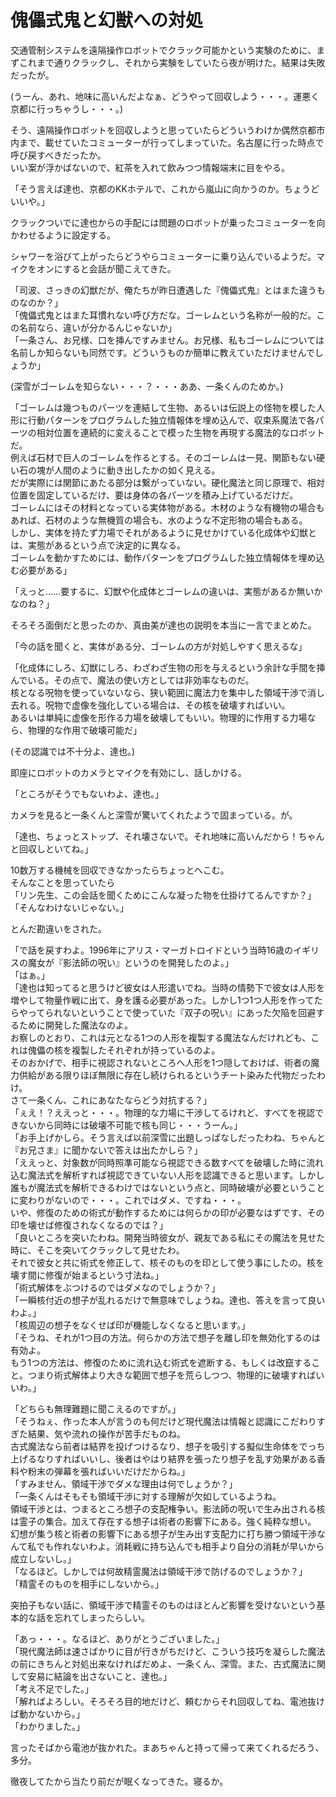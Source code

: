 # 傀儡式鬼と幻獣への対処

交通管制システムを遠隔操作ロボットでクラック可能かという実験のために、まずこれまで通りクラックし、それから実験をしていたら夜が明けた。結果は失敗だったが。

(うーん、あれ、地味に高いんだよなぁ、どうやって回収しよう・・・。運悪く京都に行っちゃうし・・・。)

そう、遠隔操作ロボットを回収しようと思っていたらどういうわけか偶然京都市内まで、載せていたコミューターが行ってしまっていた。名古屋に行った時点で呼び戻すべきだったか。  
いい案が浮かばないので、紅茶を入れて飲みつつ情報端末に目をやる。

「そう言えば達也、京都のKKホテルで、これから嵐山に向かうのか。ちょうどいいや。」

クラックついでに達也からの手配には問題のロボットが乗ったコミューターを向かわせるように設定する。

シャワーを浴びて上がったらどうやらコミューターに乗り込んでいるようだ。マイクをオンにすると会話が聞こえてきた。

「司波、さっきの幻獣だが、俺たちが昨日遭遇した『傀儡式鬼』とはまた違うものなのか？」  
「傀儡式鬼とはまた耳慣れない呼び方だな。ゴーレムという名称が一般的だ。この名前なら、違いが分かるんじゃないか」  
「一条さん、お兄様、口を挿んですみません。お兄様、私もゴーレムについては名前しか知らないも同然です。どういうものか簡単に教えていただけませんでしょうか」

(深雪がゴーレムを知らない・・・？・・・ああ、一条くんのためか。)

「ゴーレムは幾つものパーツを連結して生物、あるいは伝説上の怪物を模した人形に行動パターンをプログラムした独立情報体を埋め込んで、収束系魔法で各パーツの相対位置を連続的に変えることで模った生物を再現する魔法的なロボットだ。  
例えば石材で巨人のゴーレムを作るとする。そのゴーレムは一見、関節もない硬い石の塊が人間のように動き出したかの如く見える。  
だが実際には関節にあたる部分は繋がっていない。硬化魔法と同じ原理で、相対位置を固定しているだけ、要は身体の各パーツを積み上げているだけだ。  
ゴーレムにはその材料となっている実体物がある。木材のような有機物の場合もあれば、石材のような無機質の場合も、水のような不定形物の場合もある。  
しかし、実体を持たず力場でそれがあるように見せかけている化成体や幻獣とは、実態があるという点で決定的に異なる。  
ゴーレムを動かすためには、動作パターンをプログラムした独立情報体を埋め込む必要がある」

「えっと……要するに、幻獣や化成体とゴーレムの違いは、実態があるか無いかなのね？」

そろそろ面倒だと思ったのか、真由美が達也の説明を本当に一言でまとめた。

「今の話を聞くと、実体がある分、ゴーレムの方が対処しやすく思えるな」

「化成体にしろ、幻獣にしろ、わざわざ生物の形を与えるという余計な手間を挿んでいる。その点で、魔法の使い方としては非効率なものだ。  
核となる呪物を使っていないなら、狭い範囲に魔法力を集中した領域干渉で消し去れる。呪物で虚像を強化している場合は、その核を破壊すればいい。  
あるいは単純に虚像を形作る力場を破壊してもいい。物理的に作用する力場なら、物理的な作用で破壊可能だ」

(その認識では不十分よ、達也。)

即座にロボットのカメラとマイクを有効にし、話しかける。

「ところがそうでもないわよ、達也。」

カメラを見ると一条くんと深雪が驚いてくれたようで固まっている。が。

「達也、ちょっとストップ、それ壊さないで。それ地味に高いんだから！ちゃんと回収しといてね。」

10数万する機械を回収できなかったらちょっとへこむ。  
そんなことを思っていたら  
「リン先生、この会話を聞くためにこんな凝った物を仕掛けてるんですか？」  
「そんなわけないじゃない。」

とんだ勘違いをされた。

「で話を戻すわよ。1996年にアリス・マーガトロイドという当時16歳のイギリスの魔女が『影法師の呪い』というのを開発したのよ。」  
「はぁ。」  
「達也は知ってると思うけど彼女は人形遣いでね。当時の情勢下で彼女は人形を増やして物量作戦に出て、身を護る必要があった。しかし1つ1つ人形を作ってたらやってられないということで使っていた『双子の呪い』にあった欠陥を回避するために開発した魔法なのよ。  
お察しのとおり、これは元となる1つの人形を複製する魔法なんだけれども、これは傀儡の核を複製したそれぞれが持っているのよ。  
そのおかげで、相手に視認されないところへ人形を1つ隠しておけば、術者の魔力供給がある限りほぼ無限に存在し続けられるというチート染みた代物だったわけ。  
さて一条くん、これにあなたならどう対抗する？」  
「ぇえ！？ええっと・・・。物理的な力場に干渉してるけれど、すべてを視認できないから同時には破壊不可能で核も同じ・・・うーん。」  
「お手上げかしら。そう言えば以前深雪に出題しっぱなしだったわね、ちゃんと『お兄さま』に聞かないで答えは出たかしら？」  
「ええっと、対象数が同時照準可能なら視認できる数すべてを破壊した時に流れ込む魔法式を解析すれば視認できていない人形を認識できると思います。しかし誰もが魔法式を解析できるわけではないという点と、同時破壊が必要ということに変わりがないので・・・。これではダメ、ですね・・・。  
いや、修復のための術式が動作するためには何らかの印が必要なはずです、その印を壊せば修復されなくなるのでは？」  
「良いところを突いたわね。開発当時彼女が、親友である私にその魔法を見せた時に、そこを突いてクラックして見せたわ。  
それで彼女と共に術式を修正して、核そのものを印として使う事にしたの。核を壊す間に修復が始まるという寸法ね。」  
「術式解体をぶつけるのではダメなのでしょうか？」  
「一瞬核付近の想子が乱れるだけで無意味でしょうね。達也、答えを言って良いわよ。」  
「核周辺の想子をなくせば印が機能しなくなると思います。」  
「そうね、それが1つ目の方法。何らかの方法で想子を離し印を無効化するのは有効よ。  
もう1つの方法は、修復のために流れ込む術式を遮断する、もしくは改竄すること。つまり術式解体より大きな範囲で想子を荒らしつつ、物理的に破壊すればいいわ。」

「どちらも無理難題に聞こえるのですが。」  
「そうねぇ、作った本人が言うのも何だけど現代魔法は情報と認識にこだわりすぎた結果、気や流れの操作が苦手だものね。  
古式魔法なら前者は結界を投げつけるなり、想子を吸引する擬似生命体をでっち上げるなりすればいいし、後者はやはり結界を張ったり想子を乱す効果がある香料や粉末の弾幕を張ればいいだけだからね。」  
「すみません、領域干渉でダメな理由は何でしょうか？」  
「一条くんはそもそも領域干渉に対する理解が欠如しているようね。  
領域干渉とは、つまるところ想子の支配権争い。影法師の呪いで生み出される核は霊子の集合。加えて存在する想子は術者の影響下にある。強く純粋な想い。  
幻想が集う核と術者の影響下にある想子が生み出す支配力に打ち勝つ領域干渉なんて私でも作れないわよ。消耗戦に持ち込んでも相手より自分の消耗が早いから成立しないし。」  
「なるほど。しかしでは何故精霊魔法は領域干渉で防げるのでしょうか？」  
「精霊そのものを相手にしないから。」

突拍子もない話に、領域干渉で精霊そのものはほとんど影響を受けないという基本的な話を忘れてしまったらしい。

「あっ・・・。なるほど、ありがとうございました。」  
「現代魔法師は速さばかりに目が行きがちだけど、こういう技巧を凝らした魔法の前にきちんと対処出来なければだめよ、一条くん、深雪。また、古式魔法に関して安易に結論を出さないこと、達也。」  
「考え不足でした。」  
「解ればよろしい。そろそろ目的地だけど、頼むからそれ回収してね、電池抜けば動かないから。」  
「わかりました。」

言ったそばから電池が抜かれた。まあちゃんと持って帰って来てくれるだろう、多分。

徹夜してたから当たり前だが眠くなってきた。寝るか。
